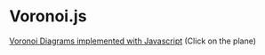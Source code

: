 Voronoi.js
==========

[Voronoi Diagrams implemented with Javascript][1] (Click on the plane)

[1]: http://htmlpreview.github.io/?https://github.com/jjnguy/Voronoi.js/blob/master/Voronoi.html
